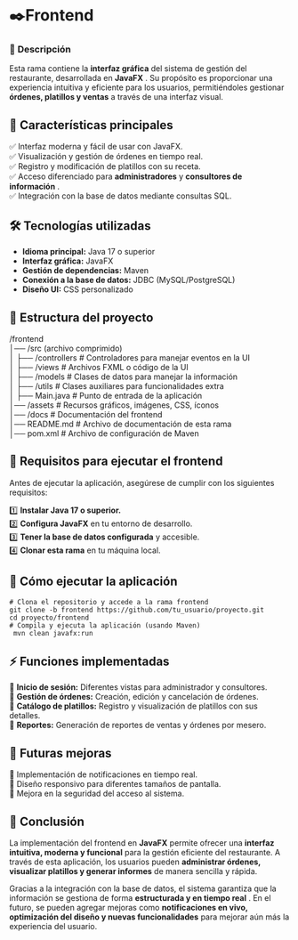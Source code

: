 # ✒️Frontend

### 📌 **Descripción**
Esta rama contiene la **interfaz gráfica** del sistema de gestión del restaurante, desarrollada en **JavaFX** . Su propósito es proporcionar una experiencia intuitiva y eficiente para los usuarios, permitiéndoles gestionar **órdenes, platillos y ventas** a través de una interfaz visual.


## 🎨 **Características principales**

✅ Interfaz moderna y fácil de usar con JavaFX.  
✅ Visualización y gestión de órdenes en tiempo real.  
✅ Registro y modificación de platillos con su receta.  
✅ Acceso diferenciado para **administradores** y **consultores de información** .  
✅ Integración con la base de datos mediante consultas SQL.


## 🛠️ **Tecnologías utilizadas**
-   **Idioma principal:** Java 17 o superior
-   **Interfaz gráfica:** JavaFX
-   **Gestión de dependencias:** Maven
-   **Conexión a la base de datos:** JDBC (MySQL/PostgreSQL)
-   **Diseño UI:** CSS personalizado

## 📁 **Estructura del proyecto**

/frontend  
│── /src  (archivo comprimido)  
│   ├── /controllers  # Controladores para manejar eventos en la UI  
│   ├── /views        # Archivos FXML o código de la UI  
│   ├── /models       # Clases de datos para manejar la información  
│   ├── /utils        # Clases auxiliares para funcionalidades extra  
│   ├── Main.java     # Punto de entrada de la aplicación  
│── /assets           # Recursos gráficos, imágenes, CSS, íconos  
│── /docs             # Documentación del frontend  
│── README.md         # Archivo de documentación de esta rama  
│── pom.xml           # Archivo de configuración de Maven  

## 🚀 **Requisitos para ejecutar el frontend**
Antes de ejecutar la aplicación, asegúrese de cumplir con los siguientes requisitos:

1️⃣ **Instalar Java 17 o superior.**  
2️⃣ **Configura JavaFX** en tu entorno de desarrollo.  
3️⃣ **Tener la base de datos configurada** y accesible.  
4️⃣ **Clonar esta rama** en tu máquina local.

## 🔧 **Cómo ejecutar la aplicación**

    # Clona el repositorio y accede a la rama frontend
    git clone -b frontend https://github.com/tu_usuario/proyecto.git
    cd proyecto/frontend
    # Compila y ejecuta la aplicación (usando Maven)
     mvn clean javafx:run

## ⚡ **Funciones implementadas**
🔹 **Inicio de sesión:** Diferentes vistas para administrador y consultores.  
🔹 **Gestión de órdenes:** Creación, edición y cancelación de órdenes.  
🔹 **Catálogo de platillos:** Registro y visualización de platillos con sus detalles.  
🔹 **Reportes:** Generación de reportes de ventas y órdenes por mesero.

## 📌 **Futuras mejoras**
🚀 Implementación de notificaciones en tiempo real.  
🚀 Diseño responsivo para diferentes tamaños de pantalla.  
🚀 Mejora en la seguridad del acceso al sistema.

## 📌 **Conclusión**

La implementación del frontend en **JavaFX** permite ofrecer una **interfaz intuitiva, moderna y funcional** para la gestión eficiente del restaurante. A través de esta aplicación, los usuarios pueden **administrar órdenes, visualizar platillos y generar informes** de manera sencilla y rápida.

Gracias a la integración con la base de datos, el sistema garantiza que la información se gestiona de forma **estructurada y en tiempo real** . En el futuro, se pueden agregar mejoras como **notificaciones en vivo, optimización del diseño y nuevas funcionalidades** para mejorar aún más la experiencia del usuario. 
